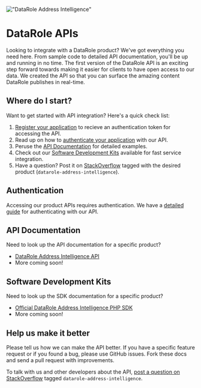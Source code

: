 !["DataRole Address Intelligence"](https://www.datarole.com/images/d07b8bb.png "Address Intelligence Allows You To Predict Your Customers" )

DataRole APIs
=============

Looking to integrate with a DataRole product? We've got everything you need here. From sample code to detailed API documentation, you'll be up and running in no time.  The first version of the DataRole API is an exciting step forward towards making it easier for clients to have open access to our data. We created the API so that you can surface the amazing content DataRole publishes in real-time.


Where do I start?
-----------------

Want to get started with API integration? Here's a quick check list:

1. [Register your application](https://www.datarole.com/api) to recieve an authentication token for accessing the API.
2. Read up on how to [authenticate your application](#authentication) with our API.
3. Peruse the [API Documentation](#api-documentation) for detailed examples.
4. Check out our [Software Development Kits](#software-development-kits) available for fast service integration.
5. Have a question? Post it on [StackOverflow](http://stackoverflow.com/questions/ask) tagged with the desired product (`datarole-address-intelligence`).


Authentication
--------------

Accessing our product APIs requires authentication.  We have a [detailed guide](https://github.com/DataRole/api/blob/master/sections/authentication.md) for authenticating with our API.


API Documentation
-----------------

Need to look up the API documentation for a specific product?

* [DataRole Address Intelligence API](https://github.com/DataRole/api/blob/master/sections/address-intelligence.md)
* More coming soon!


Software Development Kits
-------------------------

Need to look up the SDK documentation for a specific product?

* [Official DataRole Address Intelligence PHP SDK](https://github.com/datarole/api-client-php)
* More coming soon!


Help us make it better
----------------------

Please tell us how we can make the API better. If you have a specific feature request or if you found a bug, please use GitHub issues. Fork these docs and send a pull request with improvements.

To talk with us and other developers about the API, [post a question on StackOverflow](http://stackoverflow.com/questions/ask) tagged `datarole-address-intelligence`.
